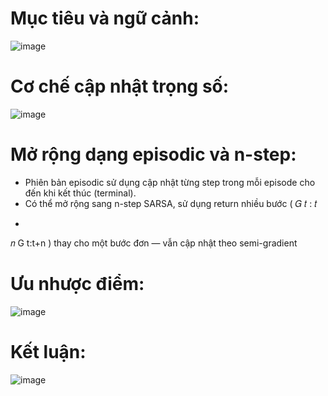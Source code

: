 # Mục tiêu và ngữ cảnh:
![image](https://github.com/user-attachments/assets/a6f0dd3d-8302-4aad-9fdb-aaf56c9a0d92)
# Cơ chế cập nhật trọng số: 
![image](https://github.com/user-attachments/assets/d5e8e4dc-2561-4d2a-aeef-18787b594c45)
# Mở rộng dạng episodic và n-step:
- Phiên bản episodic sử dụng cập nhật từng step trong mỗi episode cho đến khi kết thúc (terminal).
- Có thể mở rộng sang n-step SARSA, sử dụng return nhiều bước (
𝐺
𝑡
:
𝑡
+
𝑛
G 
t:t+n
​) thay cho một bước đơn — vẫn cập nhật theo semi-gradient 
 # Ưu nhược điểm:
 ![image](https://github.com/user-attachments/assets/6263875c-09ff-4555-904b-08c5d998afe9)
# Kết luận:
![image](https://github.com/user-attachments/assets/5c37a17d-1c62-42f0-a735-8321b4eba075)
